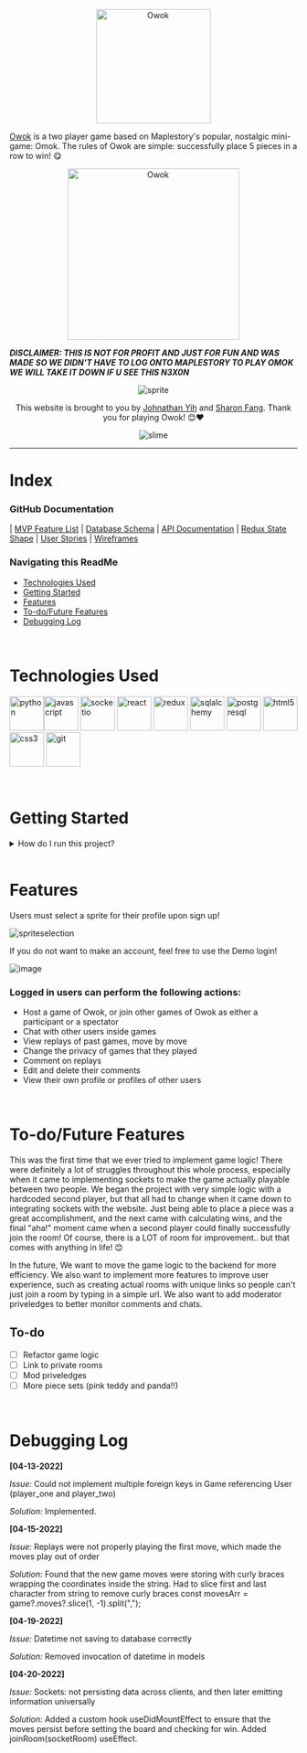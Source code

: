 <p align="center">
  <img width="200" src="https://user-images.githubusercontent.com/89059894/164376033-a14d4402-ff63-41b5-88cc-6858b865a3f3.png" alt="Owok">
</p>


[Owok](https://uwuowok.herokuapp.com/) is a two player game based on Maplestory's popular, nostalgic mini-game: Omok. The rules of Owok are simple: successfully place 5 pieces in a row to win! 😋

<p align="center">
  <img width="300" src="https://i.gyazo.com/cfbd0aa0c8553e2bfbe3b25f79704ec7.gif" alt="Owok">
</p>

***DISCLAIMER: THIS IS NOT FOR PROFIT AND JUST FOR FUN AND WAS MADE SO WE DIDN'T HAVE TO LOG ONTO MAPLESTORY TO PLAY OMOK WE WILL TAKE IT DOWN IF U SEE THIS N3X0N***

<p align="center">
   <img src="https://user-images.githubusercontent.com/89059894/164375848-7010ac23-3539-4793-8d5c-454fa89212e4.png" alt="sprite">
</p>
<p align="center">
   This website is brought to you by <a href="https://www.linkedin.com/in/johnathan-yih/">Johnathan Yih</a> and <a href="https://www.linkedin.com/in/sharonfang8">Sharon Fang</a>. Thank you for playing Owok! 😊❤
</p>
<p align="center">
    <img src="https://user-images.githubusercontent.com/89059894/164375977-b53746a8-127c-4626-9bf4-e403291739e0.png" alt="slime">
</p>

---

# Index

### GitHub Documentation

| [MVP Feature List](https://github.com/jyih/owok/wiki/Features) | [Database Schema](https://github.com/jyih/owok/wiki/Database-Schema) | [API Documentation](https://github.com/jyih/owok/wiki/API-Documentation) |
[Redux State Shape](https://github.com/jyih/owok/wiki/State-Shape) | [User Stories](https://github.com/jyih/owok/wiki/User-Stories) | [Wireframes](https://github.com/jyih/owok/wiki/Wireframes)
<br>

### Navigating this ReadMe

- [Technologies Used](#technologies-used)
- [Getting Started](#getting-started)
- [Features](#features)
- [To-do/Future Features](#to-dofuture-features)
- [Debugging Log](#debugging-log)

<br>

# Technologies Used

<img src="https://cdn.jsdelivr.net/gh/devicons/devicon/icons/python/python-original.svg" alt="python" title="python" width="60" /><img src="https://cdn.jsdelivr.net/gh/devicons/devicon/icons/javascript/javascript-original.svg" alt="javascript" title="javascript" width="60" />
<img src="https://cdn.jsdelivr.net/gh/devicons/devicon/icons/socketio/socketio-original.svg" alt="socketio" title="socketio" width="60" /> 
<img src="https://cdn.jsdelivr.net/gh/devicons/devicon/icons/react/react-original.svg" alt="react" title="react" width="60" />
<img src="https://cdn.jsdelivr.net/gh/devicons/devicon/icons/redux/redux-original.svg" alt="redux" title="redux" width="60" />
<img src="https://cdn.jsdelivr.net/gh/devicons/devicon/icons/sqlalchemy/sqlalchemy-original.svg" alt="sqlalchemy" title="sqlalchemy" width="60" />
<img src="https://cdn.jsdelivr.net/gh/devicons/devicon/icons/postgresql/postgresql-original.svg" alt="postgresql" title="postgresql" width="60" />
<img src="https://cdn.jsdelivr.net/gh/devicons/devicon/icons/html5/html5-original.svg" alt="html5" title="html5" width="60" />
<img src="https://cdn.jsdelivr.net/gh/devicons/devicon/icons/css3/css3-original.svg" alt="css3" title="css3" width="60" />
<img src="https://cdn.jsdelivr.net/gh/devicons/devicon/icons/git/git-original.svg" alt="git" title="git" width="60" />

<br>

# Getting Started

<details>
<summary>How do I run this project?</summary>

1. Clone this repo.

   ```bash
   git clone git@github.com:milkyomo/owok.git
   ```

2. Install dependencies from the root directory and update the contents of your requirements.txt file to match your Pipfile.lock

   ```bash
   pipenv install --dev -r dev-requirements.txt && pipenv install -r requirements.txt
   ```

   ```bash
   pipenv install psycopg2-binary
   ```
   
   ```bash
   pipenv install flask-socketio
   ```
   
   ```bash
   pipenv install eventlet==0.30.2
   ```
   
   ```bash
   pipenv lock -r > requirements.txt
   ```

3. Install dependencies from the `react-app` directory

   ```bash
   npm install
   ```
   
   ```bash
   npm install socket.io-client
   ```

4. In the `react-app` directory, create a `.env` file using the `.env.example` that will be used to define your desired `PORT` (preferably 5000).

5. In the root directory, create a `.env` file that will be used to define your environment variables.

   > Use the `.env.example` found in the root directory as a template. Use a secured combination of characters for your `SECRET_KEY`. The `DATABASE_URL` should be in the format of `postgresql://<database_user>:<password>@localhost/<database_name>`

6. Create a **user** using the same credentials in the `.env` file of the root directory with the ability to create databases

   ```bash
    psql -c "CREATE USER <database_username> PASSWORD '<password>' CREATEDB"
   ```

7. Create a **database** using the same credentials in the `.env` file of the root directory

   ```bash
    psql -c "CREATE DATABASE <database_name> WITH OWNER <database_username>"
   ```

8. Enter `pipenv` to migrate and seed your database

   ```bash
   pipenv shell
   ```

   ```bash
   flask db upgrade
   ```

   ```bash
   flask seed all
   ```

9. Inside of the `pipenv` shell, start the services in the root directory

   ```bash
   flask run
   ```

10. In a separate terminal, start the services in the `react-app` directory

    ```bash
    npm start
    ```

# Helpful commands

| Command              | Purpose                                                                                                                                      |
| -------------------- | -------------------------------------------------------------------------------------------------------------------------------------------- |
| `pipenv shell`       | Open your terminal in the virtual environment and be able to run flask commands without a prefix                                             |
| `pipenv run`         | Run a command from the context of the virtual environment without actually entering into it. You can use this as a prefix for flask commands |
| `flask db upgrade`   | Check in with the database and run any needed migrations                                                                                     |
| `flask db downgrade` | Check in with the database and revert any needed migrations                                                                                  |
| `flask seed all`     | Just a helpful syntax to run queries against the db to seed data. See the **app/seeds** folder for reference and more details                |

</details>

<br>

# Features
   
   Users must select a sprite for their profile upon sign up!

   ![spriteselection](https://i.gyazo.com/94e183406b6abf9180faab93e1c966b7.gif)
   
   If you do not want to make an account, feel free to use the Demo login!
   
   ![image](https://user-images.githubusercontent.com/89059894/164381675-781aa4d2-7b5d-4256-9687-78bb7178e6b2.png)


   ### Logged in users can perform the following actions:

   - Host a game of Owok, or join other games of Owok as either a participant or a spectator
   - Chat with other users inside games
   - View replays of past games, move by move
   - Change the privacy of games that they played
   - Comment on replays
   - Edit and delete their comments
   - View their own profile or profiles of other users

<br>

# To-do/Future Features
   
   This was the first time that we ever tried to implement game logic! There were definitely a lot of struggles throughout this whole process, especially when it came to implementing sockets to make the game actually playable between two people. We began the project with very simple logic with a hardcoded second player, but that all had to change when it came down to integrating sockets with the website. Just being able to place a piece was a great accomplishment, and the next came with calculating wins, and the final "aha!" moment came when a second player could finally successfully join the room! Of course, there is a LOT of room for improvement.. but that comes with anything in life! 😊

In the future, We want to move the game logic to the backend for more efficiency. We also want to implement more features to improve user experience, such as creating actual rooms with unique links so people can't just join a room by typing in a simple url. We also want to add moderator priveledges to better monitor comments and chats.

## To-do

- [ ] Refactor game logic
- [ ] Link to private rooms
- [ ] Mod priveledges
- [ ] More piece sets (pink teddy and panda!!)

<br>

# Debugging Log
   
   **[04-13-2022]**
   
   *Issue:*
   Could not implement multiple foreign keys in Game referencing User (player_one and player_two)

   *Solution:*
   Implemented.

   **[04-15-2022]**
   
   *Issue:*
   Replays were not properly playing the first move, which made the moves play out of order

   *Solution:*
   Found that the new game moves were storing with curly braces wrapping the coordinates inside
   the string. Had to slice first and last character from string to remove curly braces
   const movesArr = game?.moves?.slice(1, -1).split(",");

   **[04-19-2022]**
   
   *Issue:*
   Datetime not saving to database correctly

   *Solution:*
   Removed invocation of datetime in models
   
   **[04-20-2022]**
   
   *Issue:*
   Sockets: not persisting data across clients, and then later emitting information universally

   *Solution:*
   Added a custom hook useDidMountEffect to ensure that the moves persist before setting the board and checking for win.
   Added joinRoom(socketRoom) useEffect.
